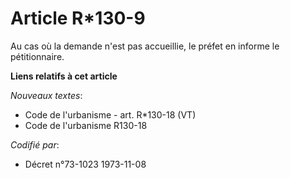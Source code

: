 # Article R*130-9

Au cas où la demande n'est pas accueillie, le préfet en informe le pétitionnaire.

**Liens relatifs à cet article**

_Nouveaux textes_:

  - Code de l'urbanisme - art. R*130-18 (VT)
  - Code de l'urbanisme R130-18

_Codifié par_:

  - Décret n°73-1023 1973-11-08
